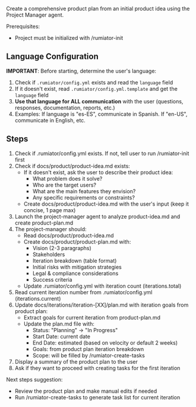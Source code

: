 Create a comprehensive product plan from an initial product idea using the Project Manager agent.

Prerequisites:
- Project must be initialized with /rumiator-init

## Language Configuration
**IMPORTANT**: Before starting, determine the user's language:
1. Check if `.rumiator/config.yml` exists and read the `language` field
2. If it doesn't exist, read `.rumiator/config.yml.template` and get the `language` field
3. **Use that language for ALL communication** with the user (questions, responses, documentation, reports, etc.)
4. Examples: If language is "es-ES", communicate in Spanish. If "en-US", communicate in English, etc.

## Steps

1. Check if .rumiator/config.yml exists. If not, tell user to run /rumiator-init first
2. Check if docs/product/product-idea.md exists:
   - If it doesn't exist, ask the user to describe their product idea:
     * What problem does it solve?
     * Who are the target users?
     * What are the main features they envision?
     * Any specific requirements or constraints?
   - Create docs/product/product-idea.md with the user's input (keep it concise, 1 page max)
3. Launch the project-manager agent to analyze product-idea.md and create product-plan.md
4. The project-manager should:
   - Read docs/product/product-idea.md
   - Create docs/product/product-plan.md with:
     * Vision (2-3 paragraphs)
     * Stakeholders
     * Iteration breakdown (table format)
     * Initial risks with mitigation strategies
     * Legal & compliance considerations
     * Success criteria
   - Update .rumiator/config.yml with iteration count (iterations.total)
5. Read current iteration number from .rumiator/config.yml (iterations.current)
6. Update docs/iterations/iteration-[XX]/plan.md with iteration goals from product plan:
   - Extract goals for current iteration from product-plan.md
   - Update the plan.md file with:
     * Status: "Planning" → "In Progress"
     * Start Date: current date
     * End Date: estimated (based on velocity or default 2 weeks)
     * Goals: from product plan iteration breakdown
     * Scope: will be filled by /rumiator-create-tasks
7. Display a summary of the product plan to the user
8. Ask if they want to proceed with creating tasks for the first iteration

Next steps suggestion:
- Review the product plan and make manual edits if needed
- Run /rumiator-create-tasks to generate task list for current iteration
